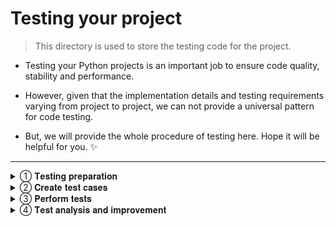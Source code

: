 # Testing your project

> This directory is used to store the testing code for the project.

- Testing your Python projects is an important job to ensure code quality, stability and performance.

- However, given that the implementation details and testing requirements varying from project to project, we can not provide a universal pattern for code testing.

- But, we will provide the whole procedure of testing here. Hope it will be helpful for you. ✨

---

<details>
<summary>① 𝐓𝐞𝐬𝐭𝐢𝐧𝐠 𝐩𝐫𝐞𝐩𝐚𝐫𝐚𝐭𝐢𝐨𝐧</summary>

1. 𝗗𝗲𝗳𝗶𝗻𝗲 𝗼𝗯𝗷𝗲𝗰𝘁𝗶𝘃𝗲𝘀 𝗼𝗳 𝘁𝗲𝘀𝘁𝗶𝗻𝗴
   
   - 🧪 **Functional testing**: Verify whether each function works as expected.
   - 📊 **Performance testing**: Evaluate project performance under load (response time, throughput, etc.).
   - 🧩 **Compatibility test**: Check project performance on different Python versions.
   - 🔬 *For projects involving databases, network communications, etc., additional safety tests may be needed to ensure user safety.*

2. 𝗣𝗿𝗲𝗽𝗮𝗿𝗲 𝘁𝗲𝘀𝘁𝗶𝗻𝗴 𝗱𝗮𝘁𝗮

   - 📈 **Create simulated data**: Use fake data or generators (such as `Faker`) to create test data.
   - 🛢 **Database configuration**: Configure a test database(such as SQLite) for rapid testing.

</details>

<details>
<summary>② 𝐂𝐫𝐞𝐚𝐭𝐞 𝐭𝐞𝐬𝐭 𝐜𝐚𝐬𝐞𝐬</summary>

1. 𝗨𝗻𝗶𝘁 𝘁𝗲𝘀𝘁

   - 🛠️ **Tool Recommendation**: [`nose2`](https://github.com/nose-devs/nose2), [`pytest`](https://github.com/pytest-dev/pytest)
   - 📖 **Method**: Write test cases for each function and class method to cover all code paths. Use assertions to verify if expected results match actual results.

        ```python
        # Example of using assertions.
        def test_addition():
            assert 1 + 1 == 2
        ```

2. 𝗜𝗻𝘁𝗲𝗴𝗿𝗮𝘁𝗶𝗼𝗻 𝘁𝗲𝘀𝘁𝗶𝗻𝗴: Ensure modules/components work together correctly.
   
   - 🛠️ **Tool Recommendation**: Use `unittest.mock` or `pytest-mock` to mock external services or APIs.

      ```python
      import pytest
      from unittest.mock import patch

      @patch('my_module.external_api_call')
      def test_external_api_integration(mock_api_call):
          mock_api_call.return_value = {'data': 'expected'}
          result = my_module.fetch_data()
          assert result == 'expected'
      ```

3. 𝗘𝗻𝗱-𝘁𝗼-𝗲𝗻𝗱 𝘁𝗲𝘀𝘁𝗶𝗻𝗴
   
   - 🤖 **Simulate user operations**: Conduct a comprehensive test of the entire application process from beginning to end.
   - 🚀 **Automation script**: Write automation scripts to ensure that these tests can be run quickly after every code change.

</details>


<details>
<summary>③ 𝐏𝐞𝐫𝐟𝐨𝐫𝐦 𝐭𝐞𝐬𝐭𝐬</summary>

1. 🧐 **Manual testing**: Invite real users to conduct tests to ensure that the project meets user needs.

2. 💻 **Automated testing**: Integrate testing into CI/CD pipelines such as `GitHub Actions`.

</details>

<details>
<summary>④ 𝐓𝐞𝐬𝐭 𝐚𝐧𝐚𝐥𝐲𝐬𝐢𝐬 𝐚𝐧𝐝 𝐢𝐦𝐩𝐫𝐨𝐯𝐞𝐦𝐞𝐧𝐭</summary>

1. 𝗧𝗲𝘀𝘁𝗶𝗻𝗴 𝗿𝗲𝘀𝘂𝗹𝘁 𝗮𝗻𝗮𝗹𝘆𝘀𝗶𝘀

   - ❌ **Failure analysis**: Determine whether it is a code error, a test data problem or an environmental issue.
   - 📋 **Coverage report**: Use tools (such as `coverage`) to ensure that tests cover all critical paths.

      ```bash
      # Generate coverage report
      coverage run -m pytest
      coverage report
      ```

2. 𝗧𝗲𝘀𝘁𝗶𝗻𝗴 𝗼𝗽𝘁𝗶𝗺𝗶𝘇𝗮𝘁𝗶𝗼𝗻

   - ⚙️ **Optimize test cases**: Optimize test cases according to test results to improve the accuracy and efficiency of testing.
   - ✏️ **Refactor code**: For code segments that are difficult to test, consider refactoring to make them easier to test.

</details>
